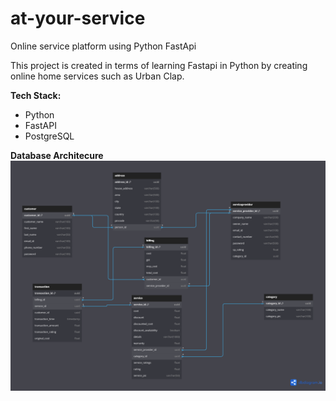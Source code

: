 # at-your-service
Online service platform using Python FastApi

This project is created in terms of learning Fastapi in Python by creating online home services such as Urban Clap.



**Tech Stack:**
- Python
- FastAPI
- PostgreSQL


**Database Architecure**
![plot](atyourservice-database-architecture.png)
